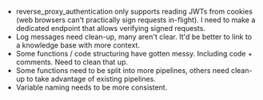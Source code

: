- reverse_proxy_authentication only supports reading JWTs from cookies (web browsers can't practically sign requests in-flight). I need to make a dedicated endpoint that allows verifying signed requests.
- Log messages need clean-up, many aren't clear. It'd be better to link to a knowledge base with more context.
- Some functions / code structuring have gotten messy. Including code + comments. Need to clean that up.
- Some functions need to be split into more pipelines, others need clean-up to take advantage of existing pipelines.
- Variable naming needs to be more consistent.